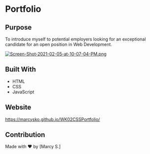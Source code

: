 # Portfolio

## Purpose
To introduce myself to potential employers looking for an exceptional candidate for an open position in Web Development. 

[![Screen-Shot-2021-02-05-at-10-07-04-PM.png](https://i.postimg.cc/pVFVWzH1/Screen-Shot-2021-02-05-at-10-07-04-PM.png)](https://postimg.cc/6TBxz7Td)

## Built With
* HTML
* CSS
* JavaScript

## Website
https://marcysko.github.io/WK02CSSPortfolio/


## Contribution
Made with ❤️ by [Marcy S.]

